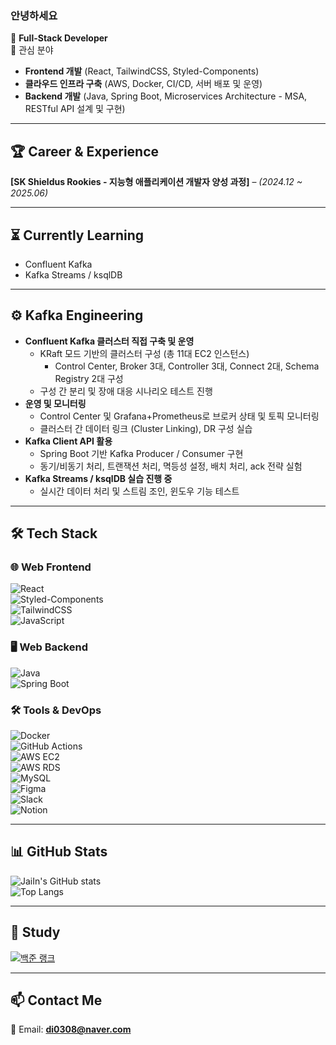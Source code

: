 ### 안녕하세요  
🔹 **Full-Stack Developer**  
🔹 관심 분야  
  - **Frontend 개발** (React, TailwindCSS, Styled-Components)  
  - **클라우드 인프라 구축** (AWS, Docker, CI/CD, 서버 배포 및 운영)  
  - **Backend 개발** (Java, Spring Boot, Microservices Architecture - MSA, RESTful API 설계 및 구현)  
---

## 🏆 Career & Experience  
**[SK Shieldus Rookies - 지능형 애플리케이션 개발자 양성 과정]** – *(2024.12 ~ 2025.06)*  

---

## ⏳ Currently Learning
- Confluent Kafka
- Kafka Streams / ksqlDB

---

## ⚙️ Kafka Engineering

- **Confluent Kafka 클러스터 직접 구축 및 운영**
  - KRaft 모드 기반의 클러스터 구성 (총 11대 EC2 인스턴스)
    - Control Center, Broker 3대, Controller 3대, Connect 2대, Schema Registry 2대 구성
  - 구성 간 분리 및 장애 대응 시나리오 테스트 진행
- **운영 및 모니터링**
  - Control Center 및 Grafana+Prometheus로 브로커 상태 및 토픽 모니터링
  - 클러스터 간 데이터 링크 (Cluster Linking), DR 구성 실습
- **Kafka Client API 활용**
  - Spring Boot 기반 Kafka Producer / Consumer 구현
  - 동기/비동기 처리, 트랜잭션 처리, 멱등성 설정, 배치 처리, ack 전략 실험
- **Kafka Streams / ksqlDB 실습 진행 중**
  - 실시간 데이터 처리 및 스트림 조인, 윈도우 기능 테스트

---

## 🛠 Tech Stack  

### 🌐 Web Frontend  
![React](https://img.shields.io/badge/React-61DAFB?style=flat-square&logo=react&logoColor=white)  
![Styled-Components](https://img.shields.io/badge/Styled--Components-DB7093?style=flat-square&logo=styled-components&logoColor=white)  
![TailwindCSS](https://img.shields.io/badge/TailwindCSS-06B6D4?style=flat-square&logo=tailwindcss&logoColor=white)  
![JavaScript](https://img.shields.io/badge/JavaScript-F7DF1E?style=flat-square&logo=javascript&logoColor=black)  

### 🖥 Web Backend  
![Java](https://img.shields.io/badge/Java-007396?style=flat-square&logo=java&logoColor=white)  
![Spring Boot](https://img.shields.io/badge/SpringBoot-6DB33F?style=flat-square&logo=springboot&logoColor=white)

### 🛠 Tools & DevOps  
![Docker](https://img.shields.io/badge/Docker-2496ED?style=flat-square&logo=docker&logoColor=white)  
![GitHub Actions](https://img.shields.io/badge/GitHub_Actions-2088FF?style=flat-square&logo=github-actions&logoColor=white)  
![AWS EC2](https://img.shields.io/badge/AWS%20EC2-FF9900?style=flat-square&logo=amazonec2&logoColor=white)  
![AWS RDS](https://img.shields.io/badge/AWS%20RDS-527FFF?style=flat-square&logo=amazonrds&logoColor=white)  
![MySQL](https://img.shields.io/badge/MySQL-4479A1?style=flat-square&logo=mysql&logoColor=white)  
![Figma](https://img.shields.io/badge/Figma-F24E1E?style=flat-square&logo=figma&logoColor=white)  
![Slack](https://img.shields.io/badge/Slack-4A154B?style=flat-square&logo=slack&logoColor=white)  
![Notion](https://img.shields.io/badge/Notion-000000?style=flat-square&logo=notion&logoColor=white)  

---

## 📊 GitHub Stats  
![JaiIn's GitHub stats](https://github-readme-stats.vercel.app/api?username=JaiIn&show_icons=true&count_private=true&hide_title=true&hide=prs&theme=radical)  
![Top Langs](https://github-readme-stats.vercel.app/api/top-langs/?username=JaiIn&layout=compact&theme=radical)  

---

## 🎯 Study  
[![백준 랭크](http://mazassumnida.wtf/api/v2/generate_badge?boj=di0308)](https://solved.ac/di0308)

---

## 📫 Contact Me  
📧 Email: **di0308@naver.com**
